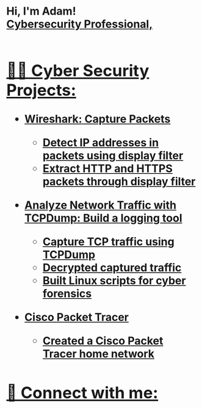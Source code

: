 <h1>Hi, I'm Adam! <br/><a href="https://github.com/AdamBrown"> Cybersecurity Professional,<h1></h1>

<h2>👨‍💻 Cyber Security Projects:</h2>

- <b>Wireshark: Capture Packets </b>
  - Detect IP addresses in packets using display filter
  - Extract HTTP and HTTPS packets through display filter
  
- <b>Analyze Network Traffic with TCPDump: Build a logging tool</b>
  - Capture TCP traffic using TCPDump
  - Decrypted captured traffic
  - Built Linux scripts for cyber forensics
- <b>Cisco Packet Tracer</b>
  - Created a Cisco Packet Tracer home network
    


<h2> 🤳 Connect with me:</h2>







